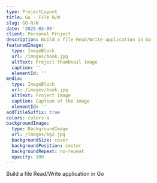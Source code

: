 ```yaml
---
type: ProjectLayout
title: Go - File R/W
slug: GO-R/W
date: '2025-03-09'
client: Personal Project
description: Build a file Read/Write application in Go
featuredImage:
  type: ImageBlock
  url: /images/book.jpg
  altText: Project thumbnail image
  caption: ''
  elementId: ''
media:
  type: ImageBlock
  url: /images/book.jpg
  altText: Project image
  caption: Caption of the image
  elementId: ''
addTitleSuffix: true
colors: colors-a
backgroundImage:
  type: BackgroundImage
  url: /images/bg2.jpg
  backgroundSize: cover
  backgroundPosition: center
  backgroundRepeat: no-repeat
  opacity: 100
---
```

Build a file Read/Write application in Go
